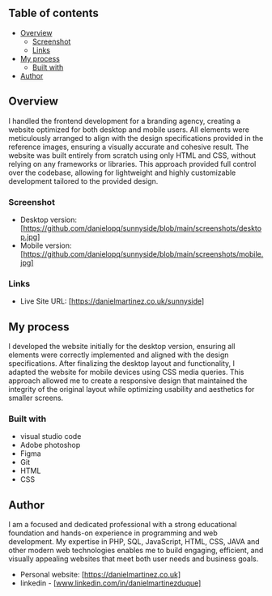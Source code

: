## Table of contents

- [Overview](#overview)
  - [Screenshot](#screenshot)
  - [Links](#links)
- [My process](#my-process)
  - [Built with](#built-with)
- [Author](#author)


## Overview

I handled the frontend development for a branding agency, creating a website optimized for both desktop and mobile users. All elements were meticulously arranged to align with the design specifications provided in the reference images, ensuring a visually accurate and cohesive result. The website was built entirely from scratch using only HTML and CSS, without relying on any frameworks or libraries. This approach provided full control over the codebase, allowing for lightweight and highly customizable development tailored to the provided design.

### Screenshot

- Desktop version: [https://github.com/danielopq/sunnyside/blob/main/screenshots/desktop.jpg]
- Mobile version: [https://github.com/danielopq/sunnyside/blob/main/screenshots/mobile.jpg]


### Links

- Live Site URL: [https://danielmartinez.co.uk/sunnyside]

## My process

I developed the website initially for the desktop version, ensuring all elements were correctly implemented and aligned with the design specifications. After finalizing the desktop layout and functionality, I adapted the website for mobile devices using CSS media queries. This approach allowed me to create a responsive design that maintained the integrity of the original layout while optimizing usability and aesthetics for smaller screens.

### Built with

- visual studio code
- Adobe photoshop
- Figma
- Git
- HTML
- CSS

## Author

I am a focused and dedicated professional with a strong educational foundation and hands-on experience in programming and web development. My expertise in PHP, SQL, JavaScript, HTML, CSS, JAVA and other modern web technologies enables me to build engaging, efficient, and visually appealing websites that meet both user needs and business goals.

- Personal website: [https://danielmartinez.co.uk]
- linkedin - [www.linkedin.com/in/danielmartinezduque]
